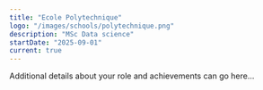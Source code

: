 ```yaml
---
title: "Ecole Polytechnique"
logo: "/images/schools/polytechnique.png"
description: "MSc Data science"
startDate: "2025-09-01"
current: true
---
```


Additional details about your role and achievements can go here... 